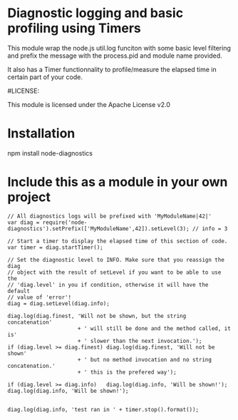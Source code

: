 # Diagnostic logging and basic profiling using Timers

This module wrap the node.js util.log funciton with some basic level filtering
and prefix the message with the process.pid and module name provided.

It also has a Timer functionnality to profile/measure the elapsed time in
certain part of your code.

#LICENSE:

This module is licensed under the Apache License v2.0

# Installation

npm install node-diagnostics

# Include this as a module in your own project
    // All diagnostics logs will be prefixed with 'MyModuleName|42|'
    var diag = require('node-diagnostics').setPrefix(['MyModuleName',42]).setLevel(3); // info = 3
    
    // Start a timer to display the elapsed time of this section of code.
    var timer = diag.startTimer();

    // Set the diagnostic level to INFO. Make sure that you reassign the diag
    // object with the result of setLevel if you want to be able to use the
    // 'diag.level' in you if condition, otherwise it will have the default
    // value of 'error'!
    diag = diag.setLevel(diag.info);
    
    diag.log(diag.finest, 'Will not be shown, but the string concatenation'
                          + ' will still be done and the method called, it is'
                          + ' slower than the next invocation.');
    if (diag.level >= diag.finest) diag.log(diag.finest, 'Will not be shown'
                          + ' but no method invocation and no string concatenation.'
                          + ' this is the prefered way');
    
    if (diag.level >= diag.info)   diag.log(diag.info, 'Will be shown!');
    diag.log(diag.info, 'Will be shown!');
    
    
    diag.log(diag.info, 'test ran in ' + timer.stop().format());
